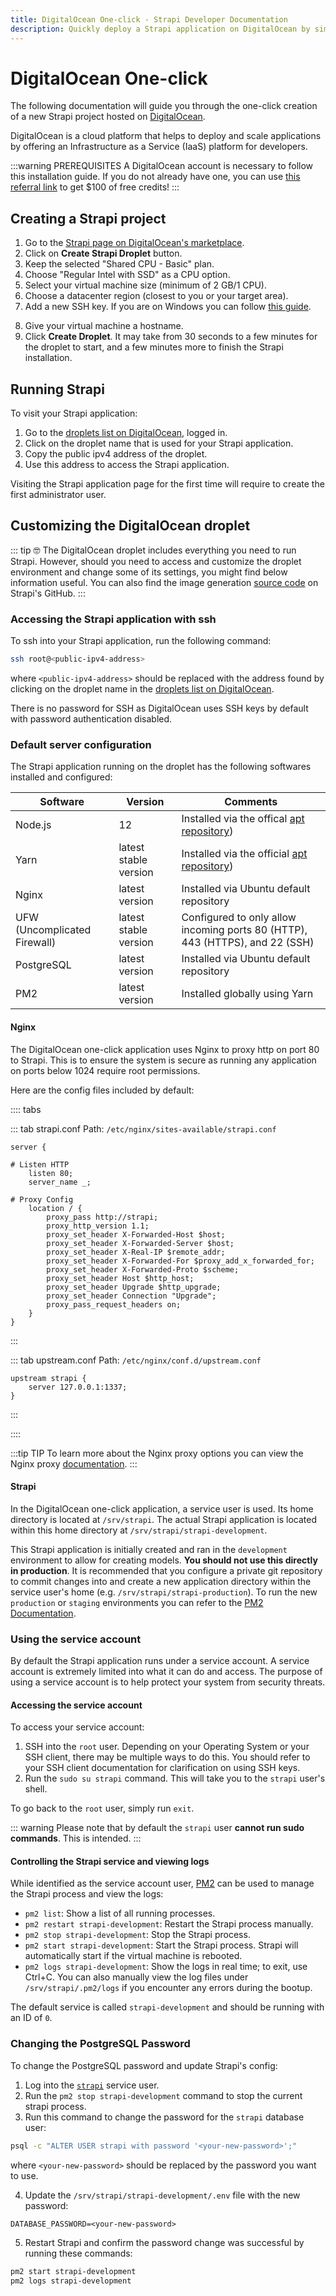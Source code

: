 ```yaml
---
title: DigitalOcean One-click - Strapi Developer Documentation
description: Quickly deploy a Strapi application on DigitalOcean by simply using their One-click button.
---
```


# DigitalOcean One-click

The following documentation will guide you through the one-click creation of a new Strapi project hosted on  [DigitalOcean](https://www.digitalocean.com/).

DigitalOcean is a cloud platform that helps to deploy and scale applications by offering an Infrastructure as a Service (IaaS) platform for developers.

<!-- TODO: Temporarily commented 👇 Check if we did the same for other 1-clicks, ask Mégane's opinion — remove it for consistency? -->


:::warning PREREQUISITES
A DigitalOcean account is necessary to follow this installation guide. If you do not already have one, you can use [this referral link](https://try.digitalocean.com/strapi/) to get \$100 of free credits!
:::
## Creating a Strapi project

1. Go to the [Strapi page on DigitalOcean's marketplace](https://marketplace.digitalocean.com/apps/strapi).
2. Click on **Create Strapi Droplet** button.
3. Keep the selected "Shared CPU - Basic" plan.
4. Choose "Regular Intel with SSD" as a CPU option.
5. Select your virtual machine size (minimum of 2 GB/1 CPU).
6. Choose a datacenter region (closest to you or your target area).
7. Add a new SSH key. If you are on Windows you can follow [this guide](https://www.digitalocean.com/docs/droplets/how-to/add-ssh-keys/create-with-putty/).
<!-- TODO: check with Derrick and JS if instructions are displayed like they were for me. If yes, we can remove the sentence. -->
8. Give your virtual machine a hostname.
9. Click **Create Droplet**. It may take from 30 seconds to a few minutes for the droplet to start, and a few minutes more to finish the Strapi installation.

## Running Strapi

To visit your Strapi application:

1. Go to the [droplets list on DigitalOcean](https://cloud.digitalocean.com/droplets), logged in.
2. Click on the droplet name that is used for your Strapi application.
3. Copy the public ipv4 address of the droplet.
4. Use this address to access the Strapi application.

<!-- TODO: Check this 👇 - We didn't mention this in other guides. Is it specific to DigitalOcean, or should we simply remove it? -->
Visiting the Strapi application page for the first time will require to create the first administrator user.

## Customizing the DigitalOcean droplet

::: tip 🤓 
The DigitalOcean droplet includes everything you need to run Strapi. However, should you need to access and customize the droplet environment and change some of its settings, you might find below information useful. You can also find the image generation [source code](https://github.com/strapi/one-click-deploy/tree/master/digital-ocean) on Strapi's GitHub.
:::

### Accessing the Strapi application with ssh

To ssh into your Strapi application, run the following command:

```bash
ssh root@<public-ipv4-address>
```

where `<public-ipv4-address>` should be replaced with the address found by clicking on the droplet name in the [droplets list on DigitalOcean](https://cloud.digitalocean.com/droplets).

There is no password for SSH as DigitalOcean uses SSH keys by default with password authentication disabled.

### Default server configuration

The Strapi application running on the droplet has the following softwares installed and configured:

|  Software      |    Version            |   Comments     |
|----------------|-----------------------|----------------|
| Node.js        | 12                    | Installed via the offical [apt repository](https://github.com/nodesource/distributions/blob/master/README.md#installation-instructions)) |
| Yarn           | latest stable version | Installed via the official [apt repository](https://classic.yarnpkg.com/en/docs/install/#debian-stable))                                 |
| Nginx          | latest version        | Installed via Ubuntu default repository                                                                                                  |
| UFW (Uncomplicated Firewall)           | latest stable version | Configured to only allow incoming ports 80 (HTTP), 443 (HTTPS), and 22 (SSH)                                    |
| PostgreSQL     | latest version        | Installed via Ubuntu default repository                                                                                                  |
| PM2            | latest version        | Installed globally using Yarn                                                                                                            |

#### Nginx

The DigitalOcean one-click application uses Nginx to proxy http on port 80 to Strapi. This is to ensure the system is secure as running any application on ports below 1024 require root permissions.

Here are the config files included by default:

:::: tabs

::: tab strapi.conf
Path: `/etc/nginx/sites-available/strapi.conf`

```
server {

# Listen HTTP
    listen 80;
    server_name _;

# Proxy Config
    location / {
        proxy_pass http://strapi;
        proxy_http_version 1.1;
        proxy_set_header X-Forwarded-Host $host;
        proxy_set_header X-Forwarded-Server $host;
        proxy_set_header X-Real-IP $remote_addr;
        proxy_set_header X-Forwarded-For $proxy_add_x_forwarded_for;
        proxy_set_header X-Forwarded-Proto $scheme;
        proxy_set_header Host $http_host;
        proxy_set_header Upgrade $http_upgrade;
        proxy_set_header Connection "Upgrade";
        proxy_pass_request_headers on;
    }
}
```

:::

::: tab upstream.conf
Path: `/etc/nginx/conf.d/upstream.conf`

```
upstream strapi {
    server 127.0.0.1:1337;
}
```

:::

::::

:::tip TIP
To learn more about the Nginx proxy options you can view the Nginx proxy [documentation](http://nginx.org/en/docs/http/ngx_http_proxy_module.html).
:::

#### Strapi

In the DigitalOcean one-click application, a service user is used. Its home directory is located at `/srv/strapi`. The actual Strapi application is located within this home directory at `/srv/strapi/strapi-development`.

This Strapi application is initially created and ran in the `development` environment to allow for creating models. **You should not use this directly in production**. It is recommended that you configure a private git repository to commit changes into and create a new application directory within the service user's home (e.g. `/srv/strapi/strapi-production`). To run the new `production` or `staging` environments you can refer to the [PM2 Documentation](https://pm2.keymetrics.io/docs/usage/quick-start/#managing-processes).

### Using the service account

By default the Strapi application runs under a service account. A service account is extremely limited into what it can do and access. The purpose of using a service account is to help protect your system from security threats.

#### Accessing the service account

To access your service account:

1. SSH into the `root` user. Depending on your Operating System or your SSH client, there may be multiple ways to do this. You should refer to your SSH client documentation for clarification on using SSH keys.
2. Run the `sudo su strapi` command. This will take you to the `strapi` user's shell. 

To go back to the `root` user, simply run `exit`.

::: warning
Please note that by default the `strapi` user **cannot run sudo commands**. This is intended.
:::

#### Controlling the Strapi service and viewing logs

While identified as the service account user, [PM2](https://pm2.keymetrics.io/docs/usage/quick-start/#managing-processes) can be used to manage the Strapi process and view the logs:

* `pm2 list`: Show a list of all running processes.
* `pm2 restart strapi-development`: Restart the Strapi process manually.
* `pm2 stop strapi-development`: Stop the Strapi process.
* `pm2 start strapi-development`:  Start the Strapi process. Strapi will automatically start if the virtual machine is rebooted.
* `pm2 logs strapi-development`: Show the logs in real time; to exit, use Ctrl+C. You can also manually view the log files under `/srv/strapi/.pm2/logs` if you encounter any errors during the bootup.

The default service is called `strapi-development` and should be running with an ID of `0`.

### Changing the PostgreSQL Password

To change the PostgreSQL password and update Strapi's config:

1. Log into the [`strapi`](#accessing-the-service-account) service user.
2. Run the `pm2 stop strapi-development` command to stop the current strapi process.
3. Run this command to change the password for the `strapi` database user:
```bash
psql -c "ALTER USER strapi with password '<your-new-password>';"
```
where `<your-new-password>` should be replaced by the password you want to use.
<!-- TODO: check with Derrick or Jim if we need quotes -->
<!-- ? should the command be `ALTER USER strapi with password 'Az123456'` or `ALTER USER strapi with password Az123456` -->

4. Update the `/srv/strapi/strapi-development/.env` file with the new password:

```
DATABASE_PASSWORD=<your-new-password>
```

5. Restart Strapi and confirm the password change was successful by running these commands:

```bash
pm2 start strapi-development
pm2 logs strapi-development
```
